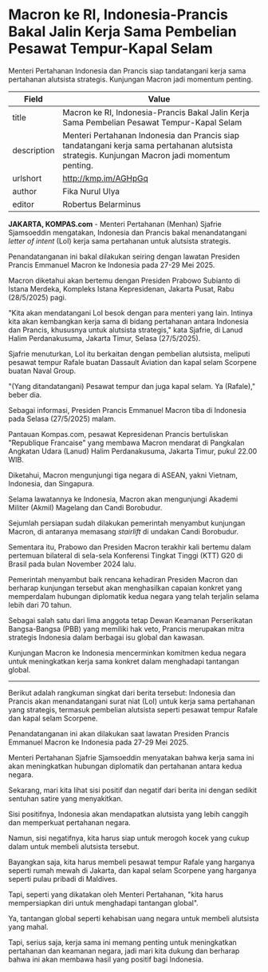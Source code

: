 # Macron ke RI, Indonesia-Prancis Bakal Jalin Kerja Sama Pembelian Pesawat Tempur-Kapal Selam

Menteri Pertahanan Indonesia dan Prancis siap tandatangani kerja sama pertahanan alutsista strategis. Kunjungan Macron jadi momentum penting.

| Field       | Value                                                       |
|-------------|-------------------------------------------------------------|
| title       | Macron ke RI, Indonesia-Prancis Bakal Jalin Kerja Sama Pembelian Pesawat Tempur-Kapal Selam |
| description | Menteri Pertahanan Indonesia dan Prancis siap tandatangani kerja sama pertahanan alutsista strategis. Kunjungan Macron jadi momentum penting. |
| urlshort    | http://kmp.im/AGHpGq |
| author      | Fika Nurul Ulya |
| editor      | Robertus Belarminus |

**JAKARTA, KOMPAS.com** - Menteri Pertahanan (Menhan) Sjafrie Sjamsoeddin mengatakan, Indonesia dan Prancis bakal menandatangani *letter of intent* (LoI) kerja sama pertahanan untuk alutsista strategis.

Penandatanganan ini bakal dilakukan seiring dengan lawatan Presiden Prancis Emmanuel Macron ke Indonesia pada 27-29 Mei 2025.

Macron diketahui akan bertemu dengan Presiden Prabowo Subianto di Istana Merdeka, Kompleks Istana Kepresidenan, Jakarta Pusat, Rabu (28/5/2025) pagi.

\"Kita akan mendatangani LoI besok dengan para menteri yang lain. Intinya kita akan kembangkan kerja sama di bidang pertahanan antara Indonesia dan Prancis, khususnya untuk alutsista strategis,\" kata Sjafrie, di Lanud Halim Perdanakusuma, Jakarta Timur, Selasa (27/5/2025).

Sjafrie menuturkan, LoI itu berkaitan dengan pembelian alutsista, meliputi pesawat tempur Rafale buatan Dassault Aviation dan kapal selam Scorpene buatan Naval Group.

\"(Yang ditandatangani) Pesawat tempur dan juga kapal selam. Ya (Rafale),\" beber dia.

Sebagai informasi, Presiden Prancis Emmanuel Macron tiba di Indonesia pada Selasa (27/5/2025) malam.

Pantauan Kompas.com, pesawat Kepresidenan Prancis bertuliskan \"Republique Francaise\" yang membawa Macron mendarat di Pangkalan Angkatan Udara (Lanud) Halim Perdanakusuma, Jakarta Timur, pukul 22.00 WIB.

Diketahui, Macron mengunjungi tiga negara di ASEAN, yakni Vietnam, Indonesia, dan Singapura.

Selama lawatannya ke Indonesia, Macron akan mengunjungi Akademi Militer (Akmil) Magelang dan Candi Borobudur.

Sejumlah persiapan sudah dilakukan pemerintah menyambut kunjungan Macron, di antaranya memasang *stairlift* di undakan Candi Borobudur.

Sementara itu, Prabowo dan Presiden Macron terakhir kali bertemu dalam pertemuan bilateral di sela-sela Konferensi Tingkat Tinggi (KTT) G20 di Brasil pada bulan November 2024 lalu.

Pemerintah menyambut baik rencana kehadiran Presiden Macron dan berharap kunjungan tersebut akan menghasilkan capaian konkret yang memperdalam hubungan diplomatik kedua negara yang telah terjalin selama lebih dari 70 tahun.

Sebagai salah satu dari lima anggota tetap Dewan Keamanan Perserikatan Bangsa-Bangsa (PBB) yang memiliki hak veto, Prancis merupakan mitra strategis Indonesia dalam berbagai isu global dan kawasan.

Kunjungan Macron ke Indonesia mencerminkan komitmen kedua negara untuk meningkatkan kerja sama konkret dalam menghadapi tantangan global.

---
Berikut adalah rangkuman singkat dari berita tersebut: Indonesia dan Prancis akan menandatangani surat niat (LoI) untuk kerja sama pertahanan yang strategis, termasuk pembelian alutsista seperti pesawat tempur Rafale dan kapal selam Scorpene.

 Penandatanganan ini akan dilakukan saat lawatan Presiden Prancis Emmanuel Macron ke Indonesia pada 27-29 Mei 2025.

 Menteri Pertahanan Sjafrie Sjamsoeddin menyatakan bahwa kerja sama ini akan meningkatkan hubungan diplomatik dan pertahanan antara kedua negara.



Sekarang, mari kita lihat sisi positif dan negatif dari berita ini dengan sedikit sentuhan satire yang menyakitkan.

 Sisi positifnya, Indonesia akan mendapatkan alutsista yang lebih canggih dan memperkuat pertahanan negara.

 Namun, sisi negatifnya, kita harus siap untuk merogoh kocek yang cukup dalam untuk membeli alutsista tersebut.

 Bayangkan saja, kita harus membeli pesawat tempur Rafale yang harganya seperti rumah mewah di Jakarta, dan kapal selam Scorpene yang harganya seperti pulau pribadi di Maldives.

 Tapi, seperti yang dikatakan oleh Menteri Pertahanan, "kita harus mempersiapkan diri untuk menghadapi tantangan global".

 Ya, tantangan global seperti kehabisan uang negara untuk membeli alutsista yang mahal.

 Tapi, serius saja, kerja sama ini memang penting untuk meningkatkan pertahanan dan keamanan negara, jadi mari kita dukung dan berharap bahwa ini akan membawa hasil yang positif bagi Indonesia.
